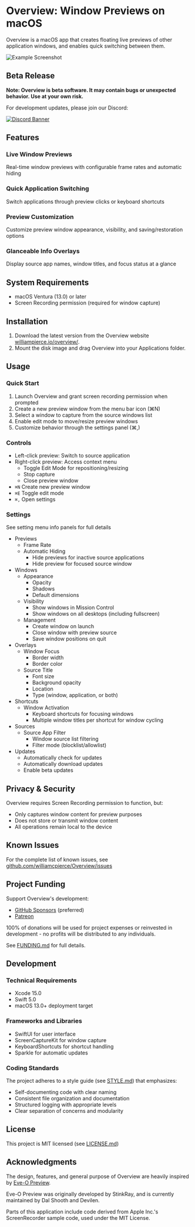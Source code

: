 # Overview: Window Previews on macOS

Overview is a macOS app that creates floating live previews of other application windows, and enables quick switching between them.

![Example Screenshot](https://downloads.williampierce.io/Banner.jpg)

## Beta Release

**Note: Overview is beta software. It may contain bugs or unexpected behavior. Use at your own risk.**

For development updates, please join our Discord:

[![Discord Banner](https://discord.com/api/guilds/1295309622445473865/widget.png?style=banner2)](https://discord.gg/ekKMnejQbA)

## Features

### Live Window Previews

Real-time window previews with configurable frame rates and automatic hiding

### Quick Application Switching

Switch applications through preview clicks or keyboard shortcuts

### Preview Customization

Customize preview window appearance, visibility, and saving/restoration options

### Glanceable Info Overlays

Display source app names, window titles, and focus status at a glance

## System Requirements

-   macOS Ventura (13.0) or later
-   Screen Recording permission (required for window capture)

## Installation

1. Download the latest version from the Overview website [williampierce.io/overview/](https://williampierce.io/overview/).
2. Mount the disk image and drag Overview into your Applications folder.

## Usage

### Quick Start

1. Launch Overview and grant screen recording permission when prompted
2. Create a new preview window from the menu bar icon (⌘N)
3. Select a window to capture from the source windows list
4. Enable edit mode to move/resize preview windows
5. Customize behavior through the settings panel (⌘,)

### Controls

-   Left-click preview: Switch to source application
-   Right-click preview: Access context menu
    -   Toggle Edit Mode for repositioning/resizing
    -   Stop capture
    -   Close preview window
-   `⌘N` Create new preview window
-   `⌘E` Toggle edit mode
-   `⌘,` Open settings

### Settings

See setting menu info panels for full details

-   Previews
    -   Frame Rate
    -   Automatic Hiding
        -   Hide previews for inactive source applications
        -   Hide preview for focused source window
-   Windows
    -   Appearance
        -   Opacity
        -   Shadows
        -   Default dimensions
    -   Visibility
        -   Show windows in Mission Control
        -   Show windows on all desktops (including fullscreen)
    -   Management
        -   Create window on launch
        -   Close window with preview source
        -   Save window positions on quit
-   Overlays
    -   Window Focus
        -   Border width
        -   Border color
    -   Source Title
        -   Font size
        -   Background opacity
        -   Location
        -   Type (window, application, or both)
-   Shortcuts
    -   Window Activation
        -   Keyboard shortcuts for focusing windows
        -   Multiple window titles per shortcut for window cycling
-   Sources
    -   Source App Filter
        -   Window source list filtering
        -   Filter mode (blocklist/allowlist)
-   Updates
    -   Automatically check for updates
    -   Automatically download updates
    -   Enable beta updates

## Privacy & Security

Overview requires Screen Recording permission to function, but:

-   Only captures window content for preview purposes
-   Does not store or transmit window content
-   All operations remain local to the device

## Known Issues

For the complete list of known issues, see [github.com/williamcpierce/Overview/issues](https://github.com/williamcpierce/Overview/issues?q=is%3Aopen+is%3Aissue+label%3Abug)

## Project Funding

Support Overview's development:

-   [GitHub Sponsors](https://github.com/sponsors/williamcpierce) (preferred)
-   [Patreon](https://www.patreon.com/overview_app)

100% of donations will be used for project expenses or reinvested in development - no profits will be distributed to any individuals.

See [FUNDING.md](https://github.com/williamcpierce/Overview/blob/main/FUNDING.md) for full details.

## Development

### Technical Requirements

-   Xcode 15.0
-   Swift 5.0
-   macOS 13.0+ deployment target

### Frameworks and Libraries

-   SwiftUI for user interface
-   ScreenCaptureKit for window capture
-   KeyboardShortcuts for shortcut handling
-   Sparkle for automatic updates

### Coding Standards

The project adheres to a style guide (see [STYLE.md](https://github.com/williamcpierce/Overview/blob/main/STYLE.md)) that emphasizes:

-   Self-documenting code with clear naming
-   Consistent file organization and documentation
-   Structured logging with appropriate levels
-   Clear separation of concerns and modularity

## License

This project is MIT licensed (see [LICENSE.md](https://github.com/williamcpierce/Overview/blob/main/LICENSE.md))

## Acknowledgments

The design, features, and general purpose of Overview are heavily inspired by [Eve-O Preview](https://github.com/Proopai/eve-o-preview).

Eve-O Preview was originally developed by StinkRay, and is currently maintained by Dal Shooth and Devilen.

Parts of this application include code derived from Apple Inc.'s ScreenRecorder sample code, used under the MIT License.
